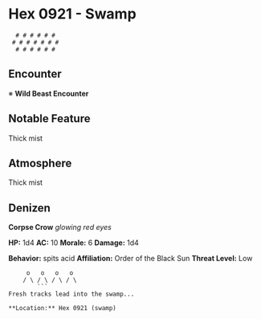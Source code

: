 # Hex 0921 - Swamp
```
  # # # # # #
 # # # # # # #
  # # # # # #
```

## Encounter

※ **Wild Beast Encounter**

## Notable Feature

Thick mist

## Atmosphere

Thick mist

## Denizen

**Corpse Crow**
*glowing red eyes*

**HP:** 1d4 **AC:** 10 **Morale:** 6
**Damage:** 1d4

**Behavior:** spits acid
**Affiliation:** Order of the Black Sun
**Threat Level:** Low

```
     o   o   o   o
    / \ / \ / \ / \
        ```
Fresh tracks lead into the swamp...

**Location:** Hex 0921 (swamp)
